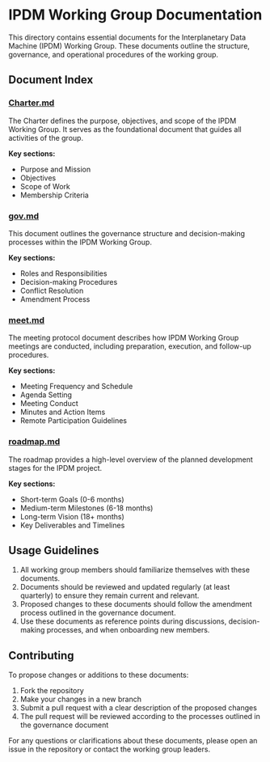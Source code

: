 # IPDM Working Group Documentation

This directory contains essential documents for the Interplanetary Data Machine (IPDM) Working Group. These documents outline the structure, governance, and operational procedures of the working group.

## Document Index

### [Charter.md](Charter.md)
The Charter defines the purpose, objectives, and scope of the IPDM Working Group. It serves as the foundational document that guides all activities of the group.

**Key sections:**
- Purpose and Mission
- Objectives
- Scope of Work
- Membership Criteria

### [gov.md](gov.md)
This document outlines the governance structure and decision-making processes within the IPDM Working Group.

**Key sections:**
- Roles and Responsibilities
- Decision-making Procedures
- Conflict Resolution
- Amendment Process

### [meet.md](meet.md)
The meeting protocol document describes how IPDM Working Group meetings are conducted, including preparation, execution, and follow-up procedures.

**Key sections:**
- Meeting Frequency and Schedule
- Agenda Setting
- Meeting Conduct
- Minutes and Action Items
- Remote Participation Guidelines

### [roadmap.md](roadmap.md)
The roadmap provides a high-level overview of the planned development stages for the IPDM project.

**Key sections:**
- Short-term Goals (0-6 months)
- Medium-term Milestones (6-18 months)
- Long-term Vision (18+ months)
- Key Deliverables and Timelines

## Usage Guidelines

1. All working group members should familiarize themselves with these documents.
2. Documents should be reviewed and updated regularly (at least quarterly) to ensure they remain current and relevant.
3. Proposed changes to these documents should follow the amendment process outlined in the governance document.
4. Use these documents as reference points during discussions, decision-making processes, and when onboarding new members.

## Contributing

To propose changes or additions to these documents:

1. Fork the repository
2. Make your changes in a new branch
3. Submit a pull request with a clear description of the proposed changes
4. The pull request will be reviewed according to the processes outlined in the governance document

For any questions or clarifications about these documents, please open an issue in the repository or contact the working group leaders.